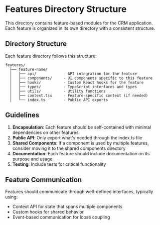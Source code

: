 # Features Directory Structure

This directory contains feature-based modules for the CRM application. Each feature is organized in its own directory with a consistent structure.

## Directory Structure

Each feature directory follows this structure:

```
features/
  ├── feature-name/
  │   ├── api/            - API integration for the feature
  │   ├── components/     - UI components specific to this feature
  │   ├── hooks/          - Custom React hooks for the feature
  │   ├── types/          - TypeScript interfaces and types
  │   ├── utils/          - Utility functions
  │   ├── context.tsx     - Feature-specific context (if needed)
  │   └── index.ts        - Public API exports
```

## Guidelines

1. **Encapsulation**: Each feature should be self-contained with minimal dependencies on other features
2. **Public API**: Only export what's needed through the index.ts file
3. **Shared Components**: If a component is used by multiple features, consider moving it to the shared components directory
4. **Documentation**: Each feature should include documentation on its purpose and usage
5. **Testing**: Include tests for critical functionality

## Feature Communication

Features should communicate through well-defined interfaces, typically using:

- Context API for state that spans multiple components
- Custom hooks for shared behavior
- Event-based communication for loose coupling
